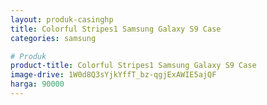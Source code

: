 ```yaml
---
layout: produk-casinghp
title: Colorful Stripes1 Samsung Galaxy S9 Case
categories: samsung

# Produk
product-title: Colorful Stripes1 Samsung Galaxy S9 Case
image-drive: 1W0d8Q3sYjkYffT_bz-qgjExAWIE5ajQF
harga: 90000
---
```

